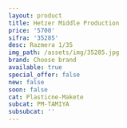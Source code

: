 ```yaml
---
layout: product
title: Hetzer Middle Production
price: '5700'
sifra: '35285'
desc: Razmera 1/35
img_path: /assets/img/35285.jpg
brand: Choose brand
available: true
special_offer: false
new: false
soon: false
cat: Plasticne-Makete
subcat: PM-TAMIYA
subsubcat: ''
---
```


